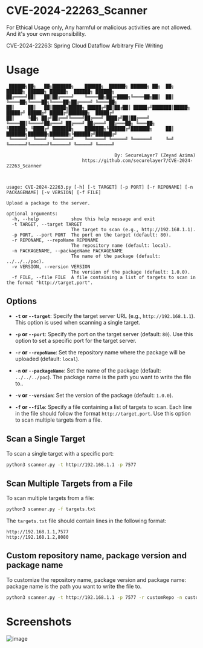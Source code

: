 # CVE-2024-22263_Scanner
For Ethical Usage only, Any harmful or malicious activities are not allowed. And it's your own responsibility.

CVE-2024-22263: Spring Cloud Dataflow Arbitrary File Writing


# Usage
```
 ██████╗██╗   ██╗███████╗    ██████╗  ██████╗ ██████╗ ██╗  ██╗      ██████╗ ██████╗ ██████╗  ██████╗ ██████╗ 
██╔════╝██║   ██║██╔════╝    ╚════██╗██╔═████╗╚════██╗██║  ██║      ╚════██╗╚════██╗╚════██╗██╔════╝ ╚════██╗
██║     ██║   ██║█████╗█████╗ █████╔╝██║██╔██║ █████╔╝███████║█████╗ █████╔╝ █████╔╝ █████╔╝███████╗  █████╔╝
██║     ╚██╗ ██╔╝██╔══╝╚════╝██╔═══╝ ████╔╝██║██╔═══╝ ╚════██║╚════╝██╔═══╝ ██╔═══╝ ██╔═══╝ ██╔═══██╗ ╚═══██╗
╚██████╗ ╚████╔╝ ███████╗    ███████╗╚██████╔╝███████╗     ██║      ███████╗███████╗███████╗╚██████╔╝██████╔╝
 ╚═════╝  ╚═══╝  ╚══════╝    ╚══════╝ ╚═════╝ ╚══════╝     ╚═╝      ╚══════╝╚══════╝╚══════╝ ╚═════╝ ╚═════╝ 
                                                                                                             
                                        By: SecureLayer7 (Zeyad Azima)
                            https://github.com/securelayer7/CVE-2024-22263_Scanner
    


usage: CVE-2024-22263.py [-h] [-t TARGET] [-p PORT] [-r REPONAME] [-n PACKAGENAME] [-v VERSION] [-f FILE]

Upload a package to the server.

optional arguments:
  -h, --help            show this help message and exit
  -t TARGET, --target TARGET
                        The target to scan (e.g., http://192.168.1.1).
  -p PORT, --port PORT  The port on the target (default: 80).
  -r REPONAME, --repoName REPONAME
                        The repository name (default: local).
  -n PACKAGENAME, --packageName PACKAGENAME
                        The name of the package (default: ../../../poc).
  -v VERSION, --version VERSION
                        The version of the package (default: 1.0.0).
  -f FILE, --file FILE  A file containing a list of targets to scan in the format "http://target,port".
```

## **Options**

- **`-t` or `--target`**: Specify the target server URL (e.g., `http://192.168.1.1`). This option is used when scanning a single target.

- **`-p` or `--port`**: Specify the port on the target server (default: `80`). Use this option to set a specific port for the target server.

- **`-r` or `--repoName`**: Set the repository name where the package will be uploaded (default: `local`).

- **`-n` or `--packageName`**: Set the name of the package (default: `../../../poc`). The package name is the path you want to write the file to..

- **`-v` or `--version`**: Set the version of the package (default: `1.0.0`).

- **`-f` or `--file`**: Specify a file containing a list of targets to scan. Each line in the file should follow the format `http://target,port`. Use this option to scan multiple targets from a file.

## **Scan a Single Target**

To scan a single target with a specific port:

```bash
python3 scanner.py -t http://192.168.1.1 -p 7577
```

## **Scan Multiple Targets from a File**

To scan multiple targets from a file:

```bash
python3 scanner.py -f targets.txt
```

The `targets.txt` file should contain lines in the following format:

```
http://192.168.1.1,7577
http://192.168.1.2,8080
```

## **Custom repository name, package version and package name**

To customize the repository name, package version and package name:
package name is the path you want to write the file to.

```bash
python3 scanner.py -t http://192.168.1.1 -p 7577 -r customRepo -n customPackage -v 2.0.0
```

# Screenshots

![image](https://github.com/user-attachments/assets/e2fc9612-e305-4448-8122-96469983f555)
